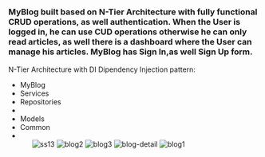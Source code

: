 # <h3>MyBlog built based on N-Tier Architecture with fully functional CRUD operations, as well authentication. When the User is logged in, he can use CUD operations otherwise he can only read articles, as well there is a dashboard where the User can manage his articles. MyBlog has Sign In,as well Sign Up form. </h3>
N-Tier Architecture with DI Dipendency Injection pattern:
<ul>
  <li>MyBlog</li>
  <li>Services</li>
  <li>Repositories<li>
  <li>Models</li>
  <li>Common<li>
 <ul>
   

<img src="https://i.ibb.co/bNQwtrS/ss13.png" alt="ss13" border="0">
<img src="https://i.ibb.co/K5dh94M/blog2.png" alt="blog2" border="0">
<img src="https://i.ibb.co/Gnx7q9K/blog3.png" alt="blog3" border="0">
<img src="https://i.ibb.co/3ThGBGB/blog-detail.png" alt="blog-detail" border="0">
<img src="https://i.ibb.co/mS5m26b/blog1.png" alt="blog1" border="0">
